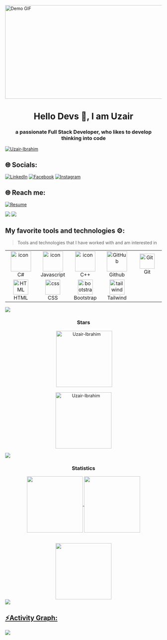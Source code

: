 <img src="https://i.imgur.com/OACf5cL.gif" alt="Demo GIF" width="1000" height="300">


<h1 align="center">Hello Devs 👀, I am Uzair</h1>
<h3 align="center">a passionate Full Stack Developer, who likes to develop thinking into code</h3>

<p align="left"> <a href="https://github.com/ryo-ma/github-profile-trophy"><img src="https://github-profile-trophy.vercel.app/?username=Uzair-Ibrahim&theme=onestar" alt="Uzair-Ibrahim" /></a> </p>


## 🌐 Socials:
[![LinkedIn](https://img.shields.io/badge/LinkedIn-%230077B5.svg?style=flat&logo=linkedin&logoColor=white)](https://www.linkedin.com/in/uzair-ibrahim-17ba56283/)
[![Facebook](https://img.shields.io/badge/Facebook-%231877F2.svg?style=flat&logo=facebook&logoColor=white)](https://www.facebook.com/Uzair.kamboh24)
[![Instagram](https://img.shields.io/badge/Instagram-%23E4405F.svg?style=flat&logo=instagram&logoColor=white)](https://www.instagram.com/uzair_kamboh.uk/)


## 🌐 Reach me: 

[![Resume](https://img.shields.io/badge/CV%2FResume-blue.svg?style=flat&logo=adobe-acrobat-reader&logoColor=white)](https://drive.google.com/drive/folders/1YqNYJmThqhEIAsaYrB4JxoeLxt_BhTA-?lfhs=2)

<div> <a href="https://github.com/Uzair-Ibrahim" target="_blank"><img src="https://img.shields.io/badge/GitHub-100000?style=for-the-badge&logo=github&logoColor=white" target="_blank"></a>
<a href = "mailto:uzairkamboh311@gmail.com"><img src="https://img.shields.io/badge/-Gmail-%23333?style=for-the-badge&logo=gmail&logoColor=white" target="_blank"></a>

## My favorite tools and technologies ⚙️:

> Tools and technologies that I have worked with and am interested in

<table>
  <tr>
    <td align="center" width="96">
        <img src="https://techstack-generator.vercel.app/csharp-icon.svg" alt="icon" width="65" height="65" />
      <br>C#
    </td>
    <td align="center" width="96">
        <img src="https://techstack-generator.vercel.app/js-icon.svg" alt="icon" width="65" height="65" />
      <br>Javascript
    </td>
    <td align="center" width="96">
        <img src="https://techstack-generator.vercel.app/cpp-icon.svg" alt="icon" width="65" height="65" />
      <br>C++
    </td>
       <td align="center" width="96">
        <img src="https://techstack-generator.vercel.app/github-icon.svg" width="65" height="65" alt="GitHub" />
      <br>Github
    </td>
    <td align="center" width="96">
        <img src="https://skillicons.dev/icons?i=git" width="48" height="48" alt="Git" />
      <br>Git
    </td>
  </tr>
  <tr>
    <td align="center"  width="96">
        <img src="https://skillicons.dev/icons?i=html" width="48" height="48" alt="HTML" />
      <br>HTML
    </td>
    <td align="center" width="96">
        <img src="https://skillicons.dev/icons?i=css" width="48" height="48" alt="css" />
      <br>CSS
    </td>
    <td align="center"  width="96">
        <img src="https://skillicons.dev/icons?i=bootstrap" width="48" height="48" alt="bootstrap" />
      <br>Bootstrap
    </td>
    <td align="center" width="96">
        <img src="https://skillicons.dev/icons?i=tailwind" width="48" height="48" alt="tailwind" />
      <br>Tailwind
    </td>
  </tr>
  </tr>
 <tr>
 </tr>
</table>

<img src="https://user-images.githubusercontent.com/73097560/115834477-dbab4500-a447-11eb-908a-139a6edaec5c.gif">
<h3 align="center">Stars</h3>
<div align="center">
<span align="center" >&nbsp;<img align="center" height="180em" src="https://github-readme-stats.vercel.app/api?username=Uzair-Ibrahim&show_icons=true&locale=en&theme=tokyonight" alt="Uzair-Ibrahim" /></span>
<br/>
<br/>
<span align="center" ><img align="center" height="180em" src="https://github-readme-streak-stats.herokuapp.com/?user=Uzair-Ibrahim&theme=tokyonight" alt="Uzair-Ibrahim" /></span>
</div>

<img src="https://user-images.githubusercontent.com/73097560/115834477-dbab4500-a447-11eb-908a-139a6edaec5c.gif"><h3 align="center">Statistics</h3>
<div align="center">
<a href="https://github.com/Uzair-Ibrahim">
<img align="center" src="http://github-profile-summary-cards.vercel.app/api/cards/stats?username=Uzair-Ibrahim&theme=aura" height="180em" />
<img align="center" src="http://github-profile-summary-cards.vercel.app/api/cards/productive-time?username=Uzair-Ibrahim&theme=tokyonight" height="180em" />
<br/>
<br/>
<br/>
<img align="center" src="http://github-profile-summary-cards.vercel.app/api/cards/profile-details?username=Uzair-Ibrahim&theme=tokyonight" height="180em" />
</div>
<img src="https://user-images.githubusercontent.com/73097560/115834477-dbab4500-a447-11eb-908a-139a6edaec5c.gif"><h2 align="left">⚡Activity Graph:</h2>
<img align="center" src="https://github-readme-activity-graph.vercel.app/graph?username=Uzair-Ibrahim&theme=github-dark"/>
